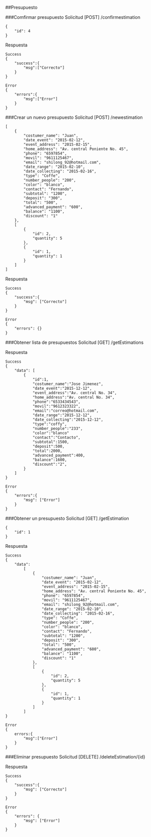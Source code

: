 
##Presupuesto

###Comfirmar presupuesto
Solicitud [POST] /confirmestimation

	{
		"id": 4
	}

Respuesta

	Success
	{
		"success":{
			"msg":["Correcto"]
		}
	}

	Error
	{
		"errors":{
			"msg":["Error"]
		}
	}

###Crear un nuevo presupuesto
Solicitud [POST] /newestimation

	[
		{
			"costumer_name": "Juan",
			"date_event": "2015-02-12",
			"event_address": "2015-02-15",
			"home_address": "Av. central Poniente No. 45",
			"phone": "6597854",
			"movil": "9611125467",
			"email": "shilong_92@hotmail.com",
			"date_range": "2015-02-10",
			"date_collecting": "2015-02-16",
			"type": "Coffe",
			"number_people": "200",
			"color": "blanco",
			"contact": "Fernando",
			"subtotal": "1200",
			"deposit": "300",
			"total": "500",
			"advanced_payment": "600",
			"balance": "1100",
			"discount": "1"
		},
		[
			{
				"id": 2,
				"quantity": 5
			},
			{
				"id": 1,
				"quantity": 1
			}
		]
	]

Respuesta

	Success
	{
		"success":{
			"msg": ["Correcto"]
		}
	}

	Error
	{
		"errors": {}
	}

###Obtener lista de presupuestos
Solicitud [GET] /getEstimations

Respuesta
	
	Success
	{
		"data": [
			{
				"id":1,	
				"costumer_name":"Jose Jimenez",
				"date_event":"2015-12-12",
				"event_address":"Av. central No. 34",
				"home_address":"Av. central No. 34",
				"phone":"6533434543",
				"movil":"9612323322",
				"email":"correo@hotmail.com",
				"date_range":"2015-12-12",
				"date_collecting":"2015-12-12",
				"type":"coffy",
				"number_people":"233",
				"color":"blanco"
				"contact":"Contacto",
				"subtotal":1500,
				"deposit":500,
				"total":2000,
				"advanced_payment":400,
				"balance":1600,
				"discount":"2",						
			}
		]	
	}
		
	Error
	{
		"errors":{
			"msg": ["Error"]
		}
	}




###Obtener un presupuesto
Solicitud [GET] /getEstimation

	{
		"id": 1
	}

Respuesta

	Success
	{
		"data":
			[
				{
					"costumer_name": "Juan",
					"date_event": "2015-02-12",
					"event_address": "2015-02-15",
					"home_address": "Av. central Poniente No. 45",
					"phone": "6597854",
					"movil": "9611125467",
					"email": "shilong_92@hotmail.com",
					"date_range": "2015-02-10",
					"date_collecting": "2015-02-16",
					"type": "Coffe",
					"number_people": "200",
					"color": "blanco",
					"contact": "Fernando",
					"subtotal": "1200",
					"deposit": "300",
					"total": "500",
					"advanced_payment": "600",
					"balance": "1100",
					"discount": "1"
				},
				[
					{
						"id": 2,
						"quantity": 5
					},
					{
						"id": 1,
						"quantity": 1
					}
				]
			]
	}

	Error
	{
		errors:{
			"msg":["Error"]
		}
	}

###Eliminar presupuesto
Solicitud [DELETE] /deleteEstimation/{id}

Respuesta

	Success
	{
		"success":{
			"msg": ["Correcto"]
		}
	}

	Error
	{
		"errors": {
			"msg": ["Error"]
		}
	}